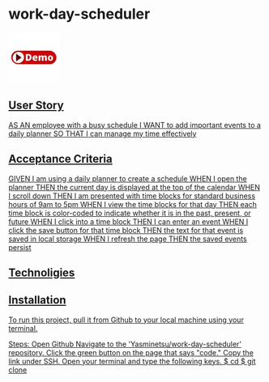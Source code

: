 # work-day-scheduler

  <a href="https://yasminetsu.github.io/Module-2-Portfolio/">
  <img src="./assets/images/live demo.webp" alt="live-logo">


## User Story
AS AN employee with a busy schedule
I WANT to add important events to a daily planner
SO THAT I can manage my time effectively

## Acceptance Criteria
GIVEN I am using a daily planner to create a schedule
WHEN I open the planner
THEN the current day is displayed at the top of the calendar
WHEN I scroll down
THEN I am presented with time blocks for standard business hours of 9am to 5pm
WHEN I view the time blocks for that day
THEN each time block is color-coded to indicate whether it is in the past, present, or future
WHEN I click into a time block
THEN I can enter an event
WHEN I click the save button for that time block
THEN the text for that event is saved in local storage
WHEN I refresh the page
THEN the saved events persist

## Technoligies


## Installation

To run this project, pull it from Github to your local machine using your terminal.

Steps:
Open Github
Navigate to the 'Yasminetsu/work-day-scheduler' repository.
Click the green button on the page that says "code."
Copy the link under SSH.
Open your terminal and type the following keys.
$ cd <any folder you want this repository to go to>
$ git clone <paste the copied link>

